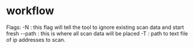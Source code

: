 # workflow

Flags:
-N  : this flag will tell the tool to ignore existing scan data and start fresh
--path <directory path> : this is where all scan data will be placed
-T <file path> : path to text file of ip addresses to scan. 


